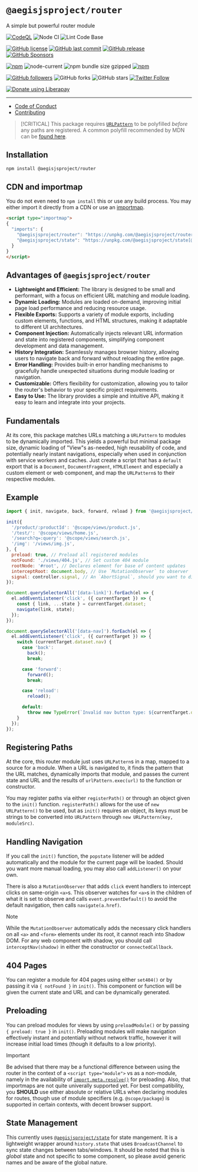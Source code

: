 # `@aegisjsproject/router`

A simple but powerful router module

[![CodeQL](https://github.com/AegisJSProject/router/actions/workflows/codeql-analysis.yml/badge.svg)](https://github.com/AegisJSProject/router/actions/workflows/codeql-analysis.yml)
![Node CI](https://github.com/AegisJSProject/router/workflows/Node%20CI/badge.svg)
![Lint Code Base](https://github.com/AegisJSProject/router/workflows/Lint%20Code%20Base/badge.svg)

[![GitHub license](https://img.shields.io/github/license/AegisJSProject/router.svg)](https://github.com/AegisJSProject/router/blob/master/LICENSE)
[![GitHub last commit](https://img.shields.io/github/last-commit/AegisJSProject/router.svg)](https://github.com/AegisJSProject/router/commits/master)
[![GitHub release](https://img.shields.io/github/release/AegisJSProject/router?logo=github)](https://github.com/AegisJSProject/router/releases)
[![GitHub Sponsors](https://img.shields.io/github/sponsors/shgysk8zer0?logo=github)](https://github.com/sponsors/shgysk8zer0)

[![npm](https://img.shields.io/npm/v/@aegisjsproject/router)](https://www.npmjs.com/package/@aegisjsproject/router)
![node-current](https://img.shields.io/node/v/@aegisjsproject/router)
![npm bundle size gzipped](https://img.shields.io/bundlephobia/minzip/@aegisjsproject/router)
[![npm](https://img.shields.io/npm/dw/@aegisjsproject/router?logo=npm)](https://www.npmjs.com/package/@aegisjsproject/router)

[![GitHub followers](https://img.shields.io/github/followers/shgysk8zer0.svg?style=social)](https://github.com/shgysk8zer0)
![GitHub forks](https://img.shields.io/github/forks/AegisJSProject/router.svg?style=social)
![GitHub stars](https://img.shields.io/github/stars/AegisJSProject/router.svg?style=social)
[![Twitter Follow](https://img.shields.io/twitter/follow/shgysk8zer0.svg?style=social)](https://twitter.com/shgysk8zer0)

[![Donate using Liberapay](https://img.shields.io/liberapay/receives/shgysk8zer0.svg?logo=liberapay)](https://liberapay.com/shgysk8zer0/donate "Donate using Liberapay")
- - -

- [Code of Conduct](./.github/CODE_OF_CONDUCT.md)
- [Contributing](./.github/CONTRIBUTING.md)
<!-- - [Security Policy](./.github/SECURITY.md) -->

> [!CRITICAL]
> This package requires [`URLPattern`](https://developer.mozilla.org/en-US/docs/Web/API/URLPattern) to be polyfilled *before*
> any paths are registered. A common polyfill recommended by MDN can be [found here](https://github.com/kenchris/urlpattern-polyfill).

## Installation
```bash
npm install @aegisjsproject/router
```

## CDN and importmap
You do not even need to `npm install` this or use any build process. You may either import it directly from a CDN
or use an [importmap](https://developer.mozilla.org/en-US/docs/Web/HTML/Element/script/type/importmap).

```html
<script type="importmap">
{
  "imports": {
    "@aegisjsproject/router": "https://unpkg.com/@aegisjsproject/router[@version]/router.mjs",
    "@aegisjsproject/state": "https://unpkg.com/@aegisjsproject/state[@version]/state.mjs"
  }
}
</script>
```

## Advantages of `@aegisjsproject/router`

* **Lightweight and Efficient:** The library is designed to be small and performant, with a focus on efficient URL matching and module loading.
* **Dynamic Loading:** Modules are loaded on-demand, improving initial page load performance and reducing resource usage.
* **Flexible Exports:** Supports a variety of module exports, including custom elements, functions, and HTML structures, making it adaptable to different UI architectures.
* **Component Injection:** Automatically injects relevant URL information and state into registered components, simplifying component development and data management.
* **History Integration:** Seamlessly manages browser history, allowing users to navigate back and forward without reloading the entire page.
* **Error Handling:** Provides built-in error handling mechanisms to gracefully handle unexpected situations during module loading or navigation.
* **Customizable:** Offers flexibility for customization, allowing you to tailor the router's behavior to your specific project requirements.
* **Easy to Use:** The library provides a simple and intuitive API, making it easy to learn and integrate into your projects.

## Fundamentals

At its core, this package matches URLs matching a `URLPattern` to modules to be dynamically
imported. This yields a powerful but minimal package size, dynamic loading of "View"s as-needed,
high reusability of code, and potentially nearly instant navigations, especially when used in
conjunction with service workers and caches. Just create a script that has a `default` export
that is a `Document`, `DocumentFragment`, `HTMLElement` and especially a custom element or
web component, and map the `URLPattern`s to their respective modules.

## Example

```js
import { init, navigate, back, forward, reload } from '@aegisjsproject/router';

init({
  '/product/:productId': '@scope/views/product.js',
  '/test/': '@scope/views/home.js',
  '/search?q=:query': '@scope/views/search.js',
  '/img': '/views/img.js',
}, {
  preload: true, // Preload all registered modules
  notFound: './views/404.js', // Set custom 404 module
  rootNode: '#root', // Declares element for base of content updates
  interceptRoot: document.body, // Use `MutationObserver` to observer `<a>` elements and intercept navigations
  signal: controller.signal, // An `AbortSignal`, should you want to disable routing funcitonality
});

document.querySelectorAll('[data-link]').forEach(el => {
  el.addEventListener('click', ({ currentTarget }) => {
    const { link, ...state } = currentTarget.dataset;
    navigate(link, state);
  });
});

document.querySelectorAll('[data-nav]').forEach(el => {
  el.addEventListener('click', ({ currentTarget }) => {
    switch (currentTarget.dataset.nav) {
      case 'back':
        back();
        break;

      case 'forward':
        forward();
        break;

      case 'reload':
        reload();

      default:
        throw new TypeError(`Invalid nav button type: ${currentTarget.dataset.nav}.`);
    }
  });
});
```

## Registering Paths
At the core, this router module just uses `URLPattern`s in a map, mapped to a source for a module. When a URL
is navigated to, it finds the pattern that the URL matches, dynamically imports that module, and passes the
current state and URL and the results of `urlPattern.exec(url)` to the function or constructor.

You may register paths via either `registerPath()` or through an object given to the `init()` function. `registerPath()`
allows for the use of `new URLPattern()` to be used, but as `init()` requires an object, its keys must be strings
to be converted into `URLPattern` through `new URLPattern(key, moduleSrc)`.

## Handling Navigation
If you call the `init()` function, the `popstate` listener will be added automatically and the module for the
current page will be loaded. Should you want more manual loading, you may also call `addListener()` on your own.

There is also a `MutationObserver` that adds `click` event handlers to intercept clicks on same-origin `<a>`s.
This observer watches for `<a>`s in the children of what it is set to observe and calls `event.preventDefault()`
to avoid the default navigation, then calls `navigate(a.href)`.

> [!NOTE]
> While the `MutationObserver` automatically adds the necessary click handlers on all `<a>` and `<form>` elements under its
> root, it cannot reach into Shadow DOM. For any web component with shadow, you should call `interceptNav(shadow)`
> in either the constructor or `connectedCallback`.



## 404 Pages
You can register a module for 404 pages using either `set404()` or by passing it via `{ notFound }` in `init()`.
This component or function will be given the current state and URL and can be dynamically generated.

## Preloading
You can preload modules for views by using `preloadModule()` or by passing `{ preload: true }` in `init()`.
Preloading modules will make navigation effectively instant and potentially without network traffic, however
it will increase initial load times (though it defaults to a low priority).

> [!IMPORTANT]
> Be advised that there may be a functional difference between using the router in the context of a `<script type="module">`
> vs as a non-module, namely in the availability of [`import.meta.resolve()`](https://developer.mozilla.org/en-US/docs/Web/JavaScript/Reference/Operators/import.meta/resolve)
> for preloading. Also, that importmaps are not quite univerally supported yet. For best compatibility,
> you **SHOULD** use either absolute or relative URLs when declaring modules for routes, though use of 
> module specifiers (e.g. `@scope/package`) is supported in certain contexts, with decent browser support.

## State Management
This currently uses [`@aegisjsproject/state`](https://npmjs.com/package/@aegisjsproject/state) for state
mangement. It is a lightweight wrapper around `history.state` that uses `BroadcastChannel` to sync state
changes between tabs/windows. It should be noted that this is *global* state and not specific to some component,
so please avoid generic names and be aware of the global nature.
